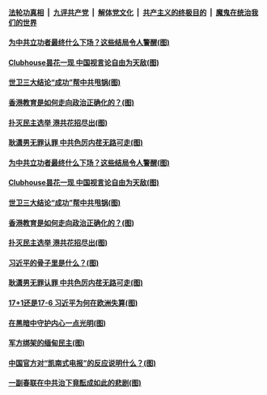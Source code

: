 

####  [法轮功真相](../../../../basic/blob/master/README.md?t=02130601) &nbsp;|&nbsp; [九评共产党](../../../../9ping.md/blob/master/README.md?t=02130601) &nbsp;|&nbsp; [解体党文化](../../../../jtdwh.md/blob/master/README.md?t=02130601)  &nbsp;|&nbsp; [共产主义的终极目的](../../../../gczydzjmd.md/blob/master/README.md?t=02130601) &nbsp;|&nbsp; [魔鬼在统治我们的世界](../../../../mgztzwmdsj.md/blob/master/README.md?t=02130601) 

#### [为中共立功者最终什么下场？这些结局令人警醒(图)](../pages/p4/962277.md?t=02130601) 

#### [Clubhouse昙花一现 中国视言论自由为天敌(图)](../pages/p4/962256.md?t=02130601) 

#### [世卫三大结论“成功”帮中共甩锅(图)](../pages/p4/962252.md?t=02130601) 

#### [香港教育是如何走向政治正确化的？(图)](../pages/p4/962250.md?t=02130601) 

#### [扑灭民主选举 港共花招尽出(图)](../pages/p4/962246.md?t=02130601) 

#### [耿潇男无罪认罪 中共色厉内荏无路可走(图)](../pages/p4/962239.md?t=02130601) 



#### [为中共立功者最终什么下场？这些结局令人警醒(图)](../pages/p4/962277.md?t=02130601) 

#### [Clubhouse昙花一现 中国视言论自由为天敌(图)](../pages/p4/962256.md?t=02130601) 

#### [世卫三大结论“成功”帮中共甩锅(图)](../pages/p4/962252.md?t=02130601) 

#### [香港教育是如何走向政治正确化的？(图)](../pages/p4/962250.md?t=02130601) 

#### [扑灭民主选举 港共花招尽出(图)](../pages/p4/962246.md?t=02130601) 

#### [习近平的骨子里是什么？(图)](../pages/p4/962231.md?t=02130601) 

#### [耿潇男无罪认罪 中共色厉内荏无路可走(图)](../pages/p4/962239.md?t=02130601) 





#### [17+1还是17-6 习近平为何在欧洲失算(图)](../pages/p4/962185.md?t=02130601) 

#### [在黑暗中守护内心一点光明(图)](../pages/p4/962177.md?t=02130601) 

#### [军方绑架的缅甸民主(图)](../pages/p4/962175.md?t=02130601) 

#### [中国官方对“凯南式电报”的反应说明什么？(图)](../pages/p4/962168.md?t=02130601) 

#### [一副春联在中共治下竟酝成如此的悲剧(图)](../pages/p4/962156.md?t=02130601) 



